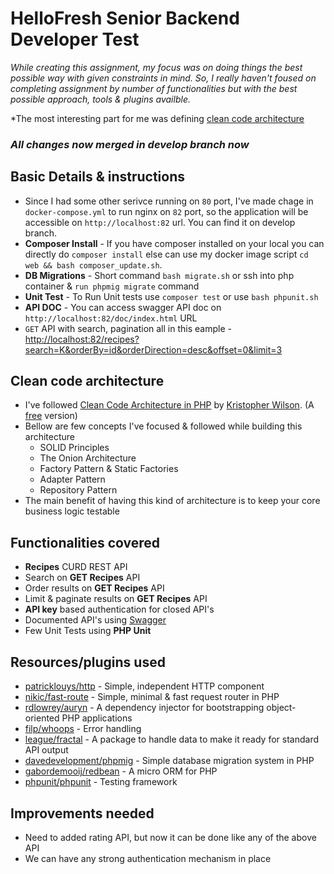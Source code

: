 # HelloFresh Senior Backend Developer Test

*While creating this assignment, my focus was on doing things the best possible way with given constraints in mind. So, I really haven't foused on completing assignment by number of functionalities but with the best possible approach, tools & plugins availble.*

*The most interesting part for me was defining [clean code architecture](#clean-code-architecture)

### *All changes now merged in develop branch now*

## Basic Details & instructions

- Since I had some other serivce running on `80` port, I've made chage in `docker-compose.yml` to run nginx on `82` port, so the application will be accessible on `http://localhost:82` url. You can find it on develop branch.
- **Composer Install** - If you have composer installed on your local you can directly do `composer install` else can use my docker image script `cd web && bash composer_update.sh`.
- **DB Migrations** - Short command `bash migrate.sh` or ssh into php container & `run phpmig migrate` command
- **Unit Test** - To Run Unit tests use `composer test` or use `bash phpunit.sh`
- **API DOC** - You can access swagger API doc on `http://localhost:82/doc/index.html` URL
- `GET` API with search, pagination all in this eample - [http://localhost:82/recipes?search=K&orderBy=id&orderDirection=desc&offset=0&limit=3](http://localhost:82/recipes?search=K&orderBy=id&orderDirection=desc&offset=0&limit=3)

## Clean code architecture

- I've followed [Clean Code Architecture in PHP](https://leanpub.com/cleanphp) by [Kristopher Wilson](https://leanpub.com/u/kristopherwilson). (A [free](https://phutai.me/wp-content/uploads/2016/10/The-Clean-Architecture-in-PHP-Kristopher-Wilson.pdf) version)
- Bellow are few concepts I've focused & followed while building this architecture
    - SOLID Principles
    - The Onion Architecture
    - Factory Pattern & Static Factories
    - Adapter Pattern
    - Repository Pattern
- The main benefit of having this kind of architecture is to keep your core business logic testable

## Functionalities covered

- **Recipes** CURD REST API
- Search on **GET Recipes** API
- Order results on **GET Recipes** API
- Limit & paginate results on **GET Recipes** API
- **API key** based authentication for closed API's
- Documented API's using [Swagger](https://swagger.io/) 
- Few Unit Tests using **PHP Unit**

## Resources/plugins used

- [patricklouys/http](https://packagist.org/packages/patricklouys/http) - Simple, independent HTTP component
- [nikic/fast-route](https://packagist.org/packages/nikic/fast-route) - Simple, minimal & fast request router in PHP
- [rdlowrey/auryn](https://packagist.org/packages/rdlowrey/auryn) - A dependency injector for bootstrapping object-oriented PHP applications
- [filp/whoops](https://packagist.org/packages/filp/whoops) - Error handling
- [league/fractal](https://packagist.org/packages/league/fractal) - A package to handle data to make it ready for standard API output
- [davedevelopment/phpmig](https://packagist.org/packages/davedevelopment/phpmig) - Simple database migration system in PHP
- [gabordemooij/redbean](https://packagist.org/packages/gabordemooij/redbean) - A micro ORM for PHP
- [phpunit/phpunit](https://packagist.org/packages/phpunit/phpunit) - Testing framework

## Improvements needed
- Need to added rating API, but now it can be done like any of the above API
- We can have any strong authentication mechanism in place